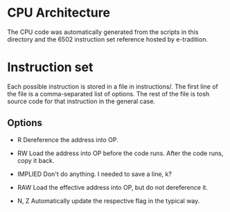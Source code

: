 # CPU Architecture

The CPU code was automatically generated from the scripts in this directory and the 6502 instruction set reference hosted by e-tradition.

# Instruction set

Each possible instruction is stored in a file in instructions/. The first line of the file is a comma-separated list of options. The rest of the file is tosh source code for that instruction in the general case.

## Options

* R
Dereference the address into OP.

* RW
Load the address into OP before the code runs. After the code runs, copy it back.

* IMPLIED
Don't do anything. I needed to save a line, k?

* RAW
Load the effective address into OP, but do not dereference it.

* N, Z
Automatically update the respective flag in the typical way.
